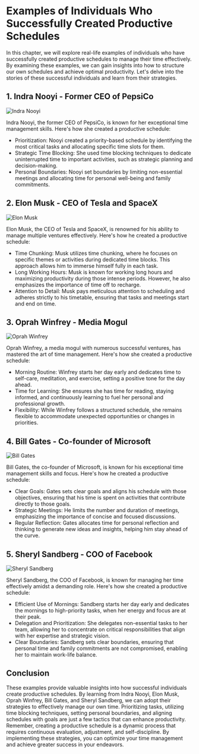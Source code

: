 Examples of Individuals Who Successfully Created Productive Schedules
================================================================================

In this chapter, we will explore real-life examples of individuals who have successfully created productive schedules to manage their time effectively. By examining these examples, we can gain insights into how to structure our own schedules and achieve optimal productivity. Let's delve into the stories of these successful individuals and learn from their strategies.

**1. Indra Nooyi - Former CEO of PepsiCo**
------------------------------------------

![Indra Nooyi](https://images.unsplash.com/photo-1521791161296-2a5b01f8dc95)

Indra Nooyi, the former CEO of PepsiCo, is known for her exceptional time management skills. Here's how she created a productive schedule:

* Prioritization: Nooyi created a priority-based schedule by identifying the most critical tasks and allocating specific time slots for them.
* Strategic Time Blocking: She used time blocking techniques to dedicate uninterrupted time to important activities, such as strategic planning and decision-making.
* Personal Boundaries: Nooyi set boundaries by limiting non-essential meetings and allocating time for personal well-being and family commitments.

**2. Elon Musk - CEO of Tesla and SpaceX**
------------------------------------------

![Elon Musk](https://images.unsplash.com/photo-1548499246-9ca9f0fc60f3)

Elon Musk, the CEO of Tesla and SpaceX, is renowned for his ability to manage multiple ventures effectively. Here's how he created a productive schedule:

* Time Chunking: Musk utilizes time chunking, where he focuses on specific themes or activities during dedicated time blocks. This approach allows him to immerse himself fully in each task.
* Long Working Hours: Musk is known for working long hours and maximizing productivity during those intense periods. However, he also emphasizes the importance of time off to recharge.
* Attention to Detail: Musk pays meticulous attention to scheduling and adheres strictly to his timetable, ensuring that tasks and meetings start and end on time.

**3. Oprah Winfrey - Media Mogul**
----------------------------------

![Oprah Winfrey](https://images.unsplash.com/photo-1500829245340-12c0ccaccf77)

Oprah Winfrey, a media mogul with numerous successful ventures, has mastered the art of time management. Here's how she created a productive schedule:

* Morning Routine: Winfrey starts her day early and dedicates time to self-care, meditation, and exercise, setting a positive tone for the day ahead.
* Time for Learning: She ensures she has time for reading, staying informed, and continuously learning to fuel her personal and professional growth.
* Flexibility: While Winfrey follows a structured schedule, she remains flexible to accommodate unexpected opportunities or changes in priorities.

**4. Bill Gates - Co-founder of Microsoft**
-------------------------------------------

![Bill Gates](https://images.unsplash.com/photo-1560807707-9bc68e8d7816)

Bill Gates, the co-founder of Microsoft, is known for his exceptional time management skills and focus. Here's how he created a productive schedule:

* Clear Goals: Gates sets clear goals and aligns his schedule with those objectives, ensuring that his time is spent on activities that contribute directly to those goals.
* Strategic Meetings: He limits the number and duration of meetings, emphasizing the importance of concise and focused discussions.
* Regular Reflection: Gates allocates time for personal reflection and thinking to generate new ideas and insights, helping him stay ahead of the curve.

**5. Sheryl Sandberg - COO of Facebook**
----------------------------------------

![Sheryl Sandberg](https://images.unsplash.com/photo-1626150104068-635e69aa3b60)

Sheryl Sandberg, the COO of Facebook, is known for managing her time effectively amidst a demanding role. Here's how she created a productive schedule:

* Efficient Use of Mornings: Sandberg starts her day early and dedicates the mornings to high-priority tasks, when her energy and focus are at their peak.
* Delegation and Prioritization: She delegates non-essential tasks to her team, allowing her to concentrate on critical responsibilities that align with her expertise and strategic vision.
* Clear Boundaries: Sandberg sets clear boundaries, ensuring that personal time and family commitments are not compromised, enabling her to maintain work-life balance.

**Conclusion**
--------------

These examples provide valuable insights into how successful individuals create productive schedules. By learning from Indra Nooyi, Elon Musk, Oprah Winfrey, Bill Gates, and Sheryl Sandberg, we can adopt their strategies to effectively manage our own time. Prioritizing tasks, utilizing time blocking techniques, setting personal boundaries, and aligning schedules with goals are just a few tactics that can enhance productivity. Remember, creating a productive schedule is a dynamic process that requires continuous evaluation, adjustment, and self-discipline. By implementing these strategies, you can optimize your time management and achieve greater success in your endeavors.
